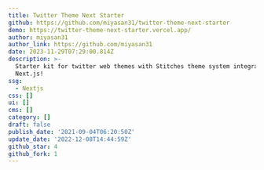 ```yaml
---
title: Twitter Theme Next Starter
github: https://github.com/miyasan31/twitter-theme-next-starter
demo: https://twitter-theme-next-starter.vercel.app/
author: miyasan31
author_link: https://github.com/miyasan31
date: 2023-11-29T07:29:00.814Z
description: >-
  Starter kit for twitter web themes with Stitches theme system integrated into
  Next.js!
ssg:
  - Nextjs
css: []
ui: []
cms: []
category: []
draft: false
publish_date: '2021-09-04T06:20:50Z'
update_date: '2022-12-08T14:44:59Z'
github_star: 4
github_fork: 1
---
```

